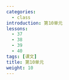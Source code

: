 ```yaml
---
categories:
  - class
introduction: 第10单元
lessons:
  - 37
  - 38
  - 39
  - 40
tags: [课文]
title: 第10单元
weight: 10
---
```

